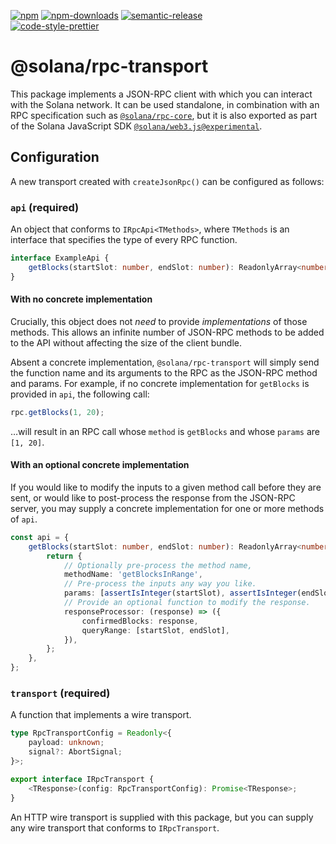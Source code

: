 [![npm][npm-image]][npm-url]
[![npm-downloads][npm-downloads-image]][npm-url]
[![semantic-release][semantic-release-image]][semantic-release-url]
<br />
[![code-style-prettier][code-style-prettier-image]][code-style-prettier-url]

[code-style-prettier-image]: https://img.shields.io/badge/code_style-prettier-ff69b4.svg?style=flat-square
[code-style-prettier-url]: https://github.com/prettier/prettier
[npm-downloads-image]: https://img.shields.io/npm/dm/@solana/rpc-transport/experimental.svg?style=flat
[npm-image]: https://img.shields.io/npm/v/@solana/rpc-transport/experimental.svg?style=flat
[npm-url]: https://www.npmjs.com/package/@solana/rpc-transport/v/experimental
[semantic-release-image]: https://img.shields.io/badge/%20%20%F0%9F%93%A6%F0%9F%9A%80-semantic--release-e10079.svg
[semantic-release-url]: https://github.com/semantic-release/semantic-release

# @solana/rpc-transport

This package implements a JSON-RPC client with which you can interact with the Solana network. It can be used standalone, in combination with an RPC specification such as [`@solana/rpc-core`](https://github.com/solana-labs/solana-web3.js/tree/master/packages/rpc-core), but it is also exported as part of the Solana JavaScript SDK [`@solana/web3.js@experimental`](https://github.com/solana-labs/solana-web3.js/tree/master/packages/library).

## Configuration

A new transport created with `createJsonRpc()` can be configured as follows:

### `api` (required)

An object that conforms to `IRpcApi<TMethods>`, where `TMethods` is an interface that specifies the type of every RPC function.

```ts
interface ExampleApi {
    getBlocks(startSlot: number, endSlot: number): ReadonlyArray<number>;
}
```

#### With no concrete implementation

Crucially, this object does not _need_ to provide _implementations_ of those methods. This allows an infinite number of JSON-RPC methods to be added to the API without affecting the size of the client bundle.

Absent a concrete implementation, `@solana/rpc-transport` will simply send the function name and its arguments to the RPC as the JSON-RPC method and params. For example, if no concrete implementation for `getBlocks` is provided in `api`, the following call:

```ts
rpc.getBlocks(1, 20);
```

&hellip;will result in an RPC call whose `method` is `getBlocks` and whose `params` are `[1, 20]`.

#### With an optional concrete implementation

If you would like to modify the inputs to a given method call before they are sent, or would like to post-process the response from the JSON-RPC server, you may supply a concrete implementation for one or more methods of `api`.

```ts
const api = {
    getBlocks(startSlot: number, endSlot: number): ReadonlyArray<number> {
        return {
            // Optionally pre-process the method name, 
            methodName: 'getBlocksInRange',
            // Pre-process the inputs any way you like.
            params: [assertIsInteger(startSlot), assertIsInteger(endSlot)],
            // Provide an optional function to modify the response.
            responseProcessor: (response) => ({
                confirmedBlocks: response,
                queryRange: [startSlot, endSlot],
            }),
        };
    },
};
```

### `transport` (required)

A function that implements a wire transport.

```ts
type RpcTransportConfig = Readonly<{
    payload: unknown;
    signal?: AbortSignal;
}>;

export interface IRpcTransport {
    <TResponse>(config: RpcTransportConfig): Promise<TResponse>;
}
```

An HTTP wire transport is supplied with this package, but you can supply any wire transport that conforms to `IRpcTransport`.
